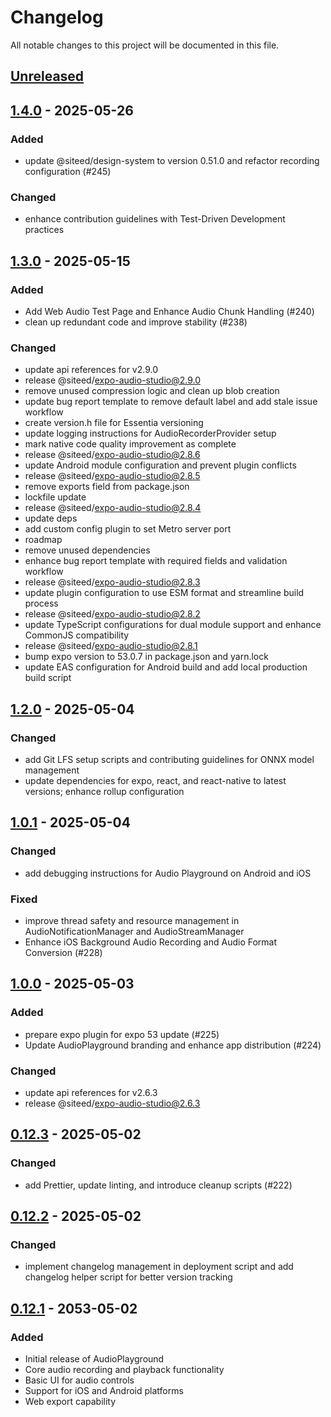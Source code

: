 # Changelog

All notable changes to this project will be documented in this file.

## [Unreleased]


## [1.4.0] - 2025-05-26

### Added
- update @siteed/design-system to version 0.51.0 and refactor recording configuration (#245)

### Changed
- enhance contribution guidelines with Test-Driven Development practices



## [1.3.0] - 2025-05-15

### Added
- Add Web Audio Test Page and Enhance Audio Chunk Handling (#240)
- clean up redundant code and improve stability (#238)

### Changed
- update api references for v2.9.0
- release @siteed/expo-audio-studio@2.9.0
- remove unused compression logic and clean up blob creation
- update bug report template to remove default label and add stale issue workflow
- create version.h file for Essentia versioning
- update logging instructions for AudioRecorderProvider setup
- mark native code quality improvement as complete
- release @siteed/expo-audio-studio@2.8.6
- update Android module configuration and prevent plugin conflicts
- release @siteed/expo-audio-studio@2.8.5
- remove exports field from package.json
- lockfile update
- release @siteed/expo-audio-studio@2.8.4
- update deps
- add custom config plugin to set Metro server port
- roadmap
- remove unused dependencies
- enhance bug report template with required fields and validation workflow
- release @siteed/expo-audio-studio@2.8.3
- update plugin configuration to use ESM format and streamline build process
- release @siteed/expo-audio-studio@2.8.2
- update TypeScript configurations for dual module support and enhance CommonJS compatibility
- release @siteed/expo-audio-studio@2.8.1
- bump expo version to 53.0.7 in package.json and yarn.lock
- update EAS configuration for Android build and add local production build script


## [1.2.0] - 2025-05-04

### Changed
- add Git LFS setup scripts and contributing guidelines for ONNX model management
- update dependencies for expo, react, and react-native to latest versions; enhance rollup configuration

## [1.0.1] - 2025-05-04

### Changed
- add debugging instructions for Audio Playground on Android and iOS

### Fixed
- improve thread safety and resource management in AudioNotificationManager and AudioStreamManager
- Enhance iOS Background Audio Recording and Audio Format Conversion (#228)


## [1.0.0] - 2025-05-03

### Added
- prepare expo plugin for expo 53 update (#225)
- Update AudioPlayground branding and enhance app distribution (#224)

### Changed
- update api references for v2.6.3
- release @siteed/expo-audio-studio@2.6.3


## [0.12.3] - 2025-05-02

### Changed
- add Prettier, update linting, and introduce cleanup scripts (#222)

## [0.12.2] - 2025-05-02

### Changed
- implement changelog management in deployment script and add changelog helper script for better version tracking

## [0.12.1] - 2053-05-02

### Added
- Initial release of AudioPlayground
- Core audio recording and playback functionality
- Basic UI for audio controls
- Support for iOS and Android platforms
- Web export capability








[unreleased]: https://github.com/deeeed/expo-audio-stream/compare/audio-playground@1.4.0...HEAD
[1.4.0]: https://github.com/deeeed/expo-audio-stream/compare/audio-playground@1.3.0...audio-playground@1.4.0
[1.3.0]: https://github.com/deeeed/expo-audio-stream/compare/audio-playground@1.2.0...audio-playground@1.3.0
[1.2.0]: https://github.com/deeeed/expo-audio-stream/compare/audio-playground@1.0.1...audio-playground@1.2.0
[1.0.1]: https://github.com/deeeed/expo-audio-stream/compare/audio-playground@1.0.0...audio-playground@1.0.1
[1.0.0]: https://github.com/deeeed/expo-audio-stream/compare/audio-playground@0.12.3...audio-playground@1.0.0
[0.12.3]: https://github.com/deeeed/expo-audio-stream/compare/audio-playground@0.12.2...audio-playground@0.12.3
[0.12.2]: https://github.com/deeeed/expo-audio-stream/compare/audio-playground@0.12.1...audio-playground@0.12.2
[0.12.1]: https://github.com/deeeed/expo-audio-stream/releases/tag/audio-playground@0.12.1
